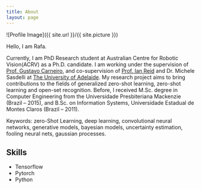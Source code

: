 ```yaml
---
title: About
layout: page
---
```

![Profile Image]({{ site.url }}/{{ site.picture }})

Hello, I am Rafa.

Currently, I am PhD Research student at Australian Centre for Robotic Vision(ACRV) as a Ph.D. candidate. I am working under the supervision of [Prof. Gustavo Carneiro](https://cs.adelaide.edu.au/~carneiro/), and co-supervision of [Prof. Ian Reid](https://cs.adelaide.edu.au/~ianr/) and Dr. Michele Sasdelli at [The University of Adelaide](https://www.adelaide.edu.au/). My research project aims to bring contributions to the fields of generalized zero-shot learning, zero-shot learning and open-set recognition. Before, I received M.Sc. degree in Computer Engineering from the Universidade Presbiteriana Mackenzie (Brazil – 2015), and B.Sc. on Information Systems, Universidade Estadual de Montes Claros (Brazil – 2011).

Keywords: zero-Shot Learning, deep learning, convolutional neural networks, generative models, bayesian models, uncertainty estimation, fooling neural nets, gaussian processes.


<h2>Skills</h2>

<ul class="skill-list">
	<li>Tensorflow</li>
	<li>Pytorch</li>
	<li>Python</li>
</ul>
